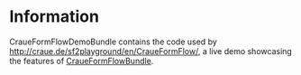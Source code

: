 # Information

CraueFormFlowDemoBundle contains the code used by http://craue.de/sf2playground/en/CraueFormFlow/, a live demo
showcasing the features of [CraueFormFlowBundle](https://github.com/craue/CraueFormFlowBundle).
